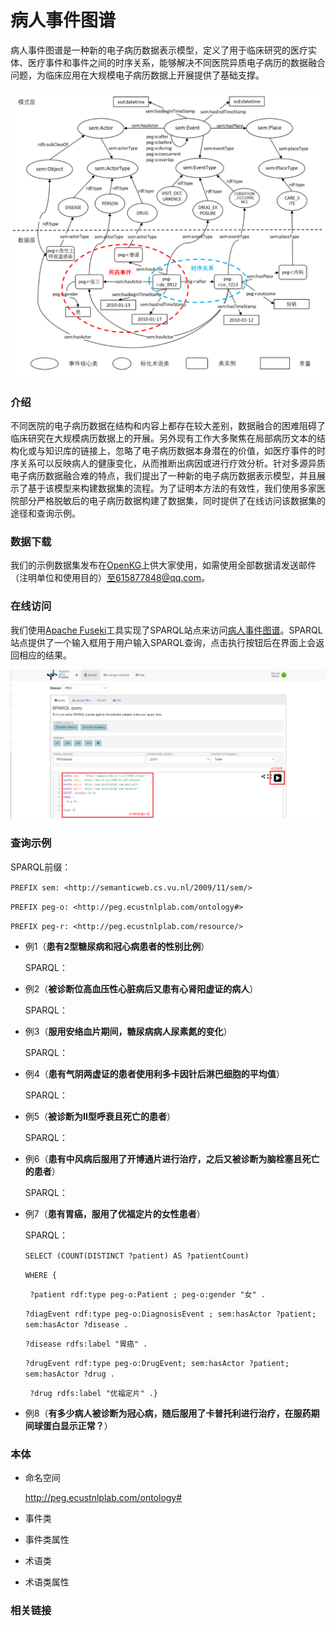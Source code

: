# 病人事件图谱

病人事件图谱是一种新的电子病历数据表示模型，定义了用于临床研究的医疗实体、医疗事件和事件之间的时序关系，能够解决不同医院异质电子病历的数据融合问题，为临床应用在大规模电子病历数据上开展提供了基础支撑。

![](images\schema.png)

### 介绍

不同医院的电子病历数据在结构和内容上都存在较大差别，数据融合的困难阻碍了临床研究在大规模病历数据上的开展。另外现有工作大多聚焦在局部病历文本的结构化或与知识库的链接上，忽略了电子病历数据本身潜在的价值，如医疗事件的时序关系可以反映病人的健康变化，从而推断出病因或进行疗效分析。针对多源异质电子病历数据融合难的特点，我们提出了一种新的电子病历数据表示模型，并且展示了基于该模型来构建数据集的流程。为了证明本方法的有效性，我们使用多家医院部分严格脱敏后的电子病历数据构建了数据集，同时提供了在线访问该数据集的途径和查询示例。

### 数据下载

我们的示例数据集发布在[OpenKG](http://www.openkg.cn/)上供大家使用，如需使用全部数据请发送邮件（注明单位和使用目的）至615877848@qq.com。

### 在线访问

我们使用[Apache Fuseki](http://jena.apache.org/documentation/fuseki2/index.html)工具实现了SPARQL站点来访问[病人事件图谱](https://peg.ecustnlplab.com/dataset.html)。SPARQL站点提供了一个输入框用于用户输入SPARQL查询，点击执行按钮后在界面上会返回相应的结果。

![](images\online_query.png)

### 查询示例

SPARQL前缀：

`PREFIX sem: <http://semanticweb.cs.vu.nl/2009/11/sem/>`

`PREFIX peg-o: <http://peg.ecustnlplab.com/ontology#> `

`PREFIX peg-r: <http://peg.ecustnlplab.com/resource/>`



+ 例1（**患有2型糖尿病和冠心病患者的性别比例**）

  SPARQL：

+ 例2（**被诊断位高血压性心脏病后又患有心肾阳虚证的病人**）

  SPARQL：

+ 例3（**服用安络血片期间，糖尿病病人尿素氮的变化**）

  SPARQL：

+ 例4（**患有气阴两虚证的患者使用利多卡因针后淋巴细胞的平均值**）

  SPARQL：

+ 例5（**被诊断为II型呼衰且死亡的患者**）

  SPARQL：

+ 例6（**患有中风病后服用了开博通片进行治疗，之后又被诊断为脑栓塞且死亡的患者**）

  SPARQL：

+ 例7（**患有胃癌，服用了优福定片的女性患者**）

  SPARQL：

  `SELECT (COUNT(DISTINCT ?patient) AS ?patientCount)`

  `WHERE { `

  ` ?patient rdf:type peg-o:Patient ; peg-o:gender "女" .`

  `?diagEvent rdf:type peg-o:DiagnosisEvent ; sem:hasActor ?patient; sem:hasActor ?disease .`

  `?disease rdfs:label "胃癌" .`

  `?drugEvent rdf:type peg-o:DrugEvent; sem:hasActor ?patient; sem:hasActor ?drug .`

  ` ?drug rdfs:label "优福定片" .}`

+ 例8（**有多少病人被诊断为冠心病，随后服用了卡普托利进行治疗，在服药期间球蛋白显示正常？**）

### 本体

+ 命名空间

  http://peg.ecustnlplab.com/ontology#

+ 事件类

  

+ 事件类属性

+ 术语类

+ 术语类属性

### 相关链接
